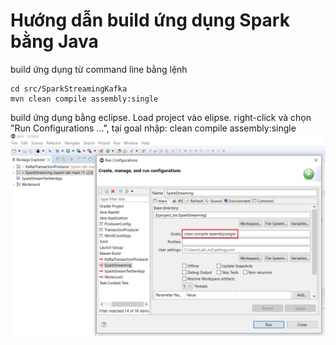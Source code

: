 # Hướng dẫn build ứng dụng Spark bằng Java

build ứng dụng từ command line bằng lệnh
```
cd src/SparkStreamingKafka
mvn clean compile assembly:single
```

build ứng dụng bằng eclipse.
Load project vào elipse.
right-click và chọn "Run Configurations ...", tại goal nhập: clean compile assembly:single
![alt text](https://github.com/anhtp4495/spark-lab/blob/main/resources/EclipseBuildJavaSpark.PNG?raw=true)
